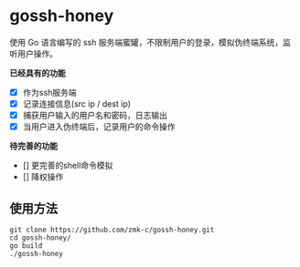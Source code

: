 # gossh-honey

使用 Go 语言编写的 ssh 服务端蜜罐，不限制用户的登录，模拟伪终端系统，监听用户操作。

**已经具有的功能**

- [x] 作为ssh服务端
- [x] 记录连接信息(src ip / dest ip)  
- [x] 捕获用户输入的用户名和密码，日志输出
- [x] 当用户进入伪终端后，记录用户的命令操作

**待完善的功能**
- [] 更完善的shell命令模拟
- [] 降权操作

## 使用方法

```
git clone https://github.com/zmk-c/gossh-honey.git
cd gossh-honey/
go build
./gossh-honey
```

